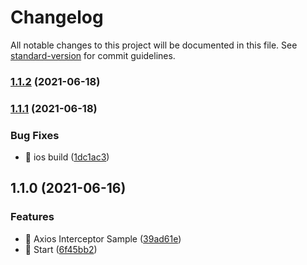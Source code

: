 # Changelog

All notable changes to this project will be documented in this file. See [standard-version](https://github.com/conventional-changelog/standard-version) for commit guidelines.

### [1.1.2](https://github.com/movibe/react-native-pinning-sha256/compare/v1.1.1...v1.1.2) (2021-06-18)

### [1.1.1](https://github.com/movibe/react-native-pinning-sha256/compare/v1.1.0...v1.1.1) (2021-06-18)


### Bug Fixes

* 🐛 ios build ([1dc1ac3](https://github.com/movibe/react-native-pinning-sha256/commit/1dc1ac3608ca09c51028d648f8a8afc6ed7205ca))

## 1.1.0 (2021-06-16)


### Features

* 🎸 Axios Interceptor Sample ([39ad61e](https://github.com/movibe/react-native-pinning-sha256/commit/39ad61ebda7168dc32786c49e42c2fda0b644352))
* 🎸 Start ([6f45bb2](https://github.com/movibe/react-native-pinning-sha256/commit/6f45bb264b154931a641b710d4dff729c9eb6fe0))
